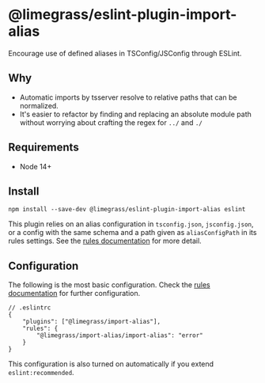 # @limegrass/eslint-plugin-import-alias

Encourage use of defined aliases in TSConfig/JSConfig through ESLint.

## Why

-   Automatic imports by tsserver resolve to relative paths that can be normalized.
-   It's easier to refactor by finding and replacing an absolute module path
    without worrying about crafting the regex for `../` and `./`

## Requirements

-   Node 14+

## Install

```shell
npm install --save-dev @limegrass/eslint-plugin-import-alias eslint
```

This plugin relies on an alias configuration in `tsconfig.json`, `jsconfig.json`,
or a config with the same schema and a path given as `aliasConfigPath` in its rules
settings. See the [rules documentation][docs-import-alias] for more detail.

## Configuration

The following is the most basic configuration.
Check the [rules documentation][docs-import-alias] for further configuration.

```jsonc
// .eslintrc
{
    "plugins": ["@limegrass/import-alias"],
    "rules": {
        "@limegrass/import-alias/import-alias": "error"
    }
}
```

This configuration is also turned on automatically if you extend `eslint:recommended`.

[docs-import-alias]: docs/rules/import-alias.md
